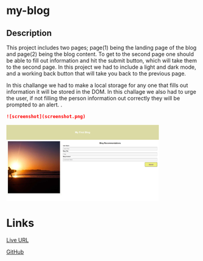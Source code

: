 # my-blog

## Description

This project includes two pages; page(1) being the landing page of the blog and page(2) being the blog content. To get to the second page one should be able to fill out information and hit the submit button, which will take them to the second page. In this project we had to include a light and dark mode, and a working back button that will take you back to the previous page.

In this challange we had to make a local storage for any one that fills out information it will be stored in the DOM. In this challage we also had to urge the user, if not filling the person information out correctly they will be prompted to an alert. 
.

```md
![screenshot](screenshot.png)
```
![screenshot](screenshot.png)


# Links

[Live URL](https://github.com/meg-an321/my-blog)

[GitHub](https://meg-an321.github.io/my-blog/)
